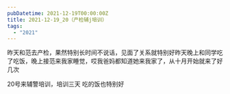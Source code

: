 ```yaml
---
pubDatetime: 2021-12-19T00:00:00Z
title: 2021-12-19_20（产检辅j培训）
tags:
  - "2021"
---
```


昨天和范去产检，果然特别长时间不说话，见面了关系就特别好昨天晚上和同学吃了吃饭，晚上接范来我家睡觉，哎我爸妈都知道她来我家了，从十月开始就来了好几次

20号来辅警培训，培训三天
吃的饭也特别好
